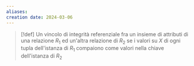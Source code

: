 ```yaml
---
aliases: 
creation date: 2024-03-06
---
```


>[!def]
>Un vincolo di integrità referenziale fra un insieme di attributi di una relazione $R_{1}$ ed un'altra relazione di $R_{2}$ se i valori su $X$ di ogni tupla dell'istanza di $R_{1}$ compaiono come valori nella chiave dell'istanza di $R_{2}$